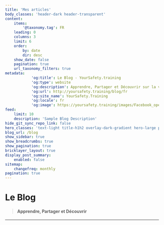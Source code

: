 ```yaml
---
title: 'Mes articles'
body_classes: 'header-dark header-transparent'
content:
    items:
        '@taxonomy.tag': FR
    leading: 0
    columns: 3
    limit: 6
    order:
        by: date
        dir: desc
    show_date: false
    pagination: true
    url_taxonomy_filters: true
metadata:
            'og:title': Le Blog - YourSafety.training
            'og:type': website
            'og:description': Apprendre, Partager et Découvrir sur la violence au travail.
            'og:url': http://yoursafety.training/blog/fr
            'og:site_name': YourSafety.Training
            'og:locale': fr
            'og:image': https://yoursafety.training/images/Facebook_opengraph.png
feed:
    limit: 10
    description: 'Sample Blog Description'
hide_git_sync_repo_link: false
hero_classes: 'text-light title-h1h2 overlay-dark-gradient hero-large parallax'
blog_url: /blog
show_sidebar: true
show_breadcrumbs: true
show_pagination: true
bricklayer_layout: true
display_post_summary:
    enabled: false
sitemap:
    changefreq: monthly
pagination: true
---
```


# Le **Blog**
> #### Apprendre, Partager et Découvrir
---
